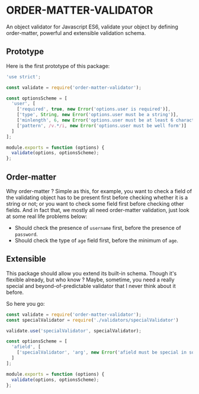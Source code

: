 # ORDER-MATTER-VALIDATOR

An object validator for Javascript ES6, validate your object by defining order-matter, powerful and extensible validation schema.

## Prototype

Here is the first prototype of this package:

```javascript
'use strict';

const validate = require('order-matter-validator');

const optionsScheme = [
  'user', [
    ['required', true, new Error('options.user is required')],
    ['type', String, new Error('options.user must be a string')],
    ['minlength', 6, new Error('options.user must be at least 6 characters')],
    ['pattern', /v.*/i, new Error('options.user must be well form')]
  ]
];

module.exports = function (options) {
  validate(options, optionsScheme);
};
```

## Order-matter

Why order-matter ? Simple as this, for example, you want to check a field of the validating object has to be present first before checking whether it is a string or not; or you want to check some field first before checking other fields. And in fact that, we mostly all need order-matter validation, just look at some real life problems below:

- Should check the presence of `username` first, before the presence of `password`.
- Should check the type of `age` field first, before the minimum of `age`.

## Extensible

This package should allow you extend its built-in schema. Though it's flexible already, but who know ? Maybe, sometime, you need a really special and beyond-of-predictable validator that I never think about it before.

So here you go:

```javascript
const validate = require('order-matter-validator');
const specialValidator = require('./validators/specialValidator')

validate.use('specialValidator', specialValidator);

const optionsScheme = [
  'afield', [
    ['specialValidator', 'arg', new Error('afield must be special in some way')]
  ]
];

module.exports = function (options) {
  validate(options, optionsScheme);
};
```

